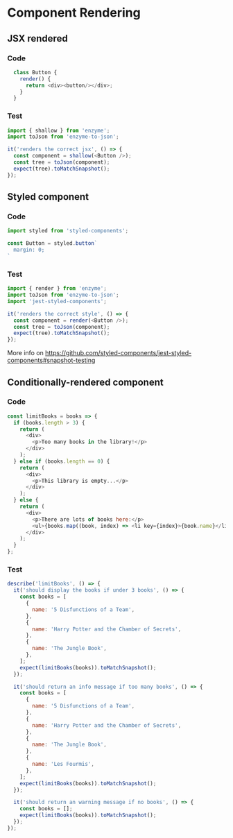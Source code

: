 # Component Rendering

## <a id="jsx-rendered"></a>JSX rendered
### Code
```js
  class Button {
    render() {
      return <div><button/></div>;
    }
  }
```

### Test
```js
import { shallow } from 'enzyme';
import toJson from 'enzyme-to-json';

it('renders the correct jsx', () => {
  const component = shallow(<Button />);
  const tree = toJson(component);
  expect(tree).toMatchSnapshot();
});
```


## <a id="styled-component"></a>Styled component
### Code
```js
import styled from 'styled-components';

const Button = styled.button`
  margin: 0;
`
```

### Test
```js
import { render } from 'enzyme';
import toJson from 'enzyme-to-json';
import 'jest-styled-components';

it('renders the correct style', () => {
  const component = render(<Button />);
  const tree = toJson(component);
  expect(tree).toMatchSnapshot();
});
```

More info on https://github.com/styled-components/jest-styled-components#snapshot-testing


## <a id="conditionally-rendered-component"></a>Conditionally-rendered component

### Code
```js
const limitBooks = books => {
  if (books.length > 3) {
    return (
      <div>
        <p>Too many books in the library!</p>
      </div>
    );
  } else if (books.length == 0) {
    return (
      <div>
        <p>This library is empty...</p>
      </div>
    );
  } else {
    return (
      <div>
        <p>There are lots of books here:</p>
        <ul>{books.map((book, index) => <li key={index}>{book.name}</li>)}</ul>
      </div>
    );
  }
};
```

### Test
```js
describe('limitBooks', () => {
  it('should display the books if under 3 books', () => {
    const books = [
      {
        name: '5 Disfunctions of a Team',
      },
      {
        name: 'Harry Potter and the Chamber of Secrets',
      },
      {
        name: 'The Jungle Book',
      },
    ];
    expect(limitBooks(books)).toMatchSnapshot();
  });

  it('should return an info message if too many books', () => {
    const books = [
      {
        name: '5 Disfunctions of a Team',
      },
      {
        name: 'Harry Potter and the Chamber of Secrets',
      },
      {
        name: 'The Jungle Book',
      },
      {
        name: 'Les Fourmis',
      },
    ];
    expect(limitBooks(books)).toMatchSnapshot();
  });

  it('should return an warning message if no books', () => {
    const books = [];
    expect(limitBooks(books)).toMatchSnapshot();
  });
});
```